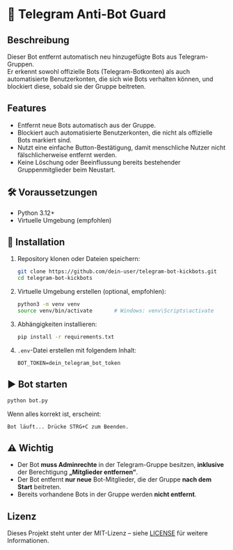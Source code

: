# 🤖 Telegram Anti-Bot Guard

## Beschreibung

Dieser Bot entfernt automatisch neu hinzugefügte Bots aus Telegram-Gruppen.  
Er erkennt sowohl offizielle Bots (Telegram-Botkonten) als auch automatisierte Benutzerkonten, die sich wie Bots verhalten können, und blockiert diese, sobald sie der Gruppe beitreten.

## Features

- Entfernt neue Bots automatisch aus der Gruppe.
- Blockiert auch automatisierte Benutzerkonten, die nicht als offizielle Bots markiert sind.
- Nutzt eine einfache Button-Bestätigung, damit menschliche Nutzer nicht fälschlicherweise entfernt werden.
- Keine Löschung oder Beeinflussung bereits bestehender Gruppenmitglieder beim Neustart.

## 🛠️ Voraussetzungen

- Python 3.12+
- Virtuelle Umgebung (empfohlen)

## 🚀 Installation

1. Repository klonen oder Dateien speichern:
   ```bash
   git clone https://github.com/dein-user/telegram-bot-kickbots.git
   cd telegram-bot-kickbots
   ```

2. Virtuelle Umgebung erstellen (optional, empfohlen):
   ```bash
   python3 -m venv venv
   source venv/bin/activate       # Windows: venv\Scripts\activate
   ```

3. Abhängigkeiten installieren:
   ```bash
   pip install -r requirements.txt
   ```

4. `.env`-Datei erstellen mit folgendem Inhalt:
   ```env
   BOT_TOKEN=dein_telegram_bot_token
   ```

## ▶️ Bot starten

```bash
python bot.py
```

Wenn alles korrekt ist, erscheint:
```
Bot läuft... Drücke STRG+C zum Beenden.
```

## ⚠️ Wichtig

- Der Bot **muss Adminrechte** in der Telegram-Gruppe besitzen, **inklusive** der Berechtigung **„Mitglieder entfernen“**.
- Der Bot entfernt **nur neue** Bot-Mitglieder, die der Gruppe **nach dem Start** beitreten.
- Bereits vorhandene Bots in der Gruppe werden **nicht entfernt**.


## Lizenz

Dieses Projekt steht unter der MIT-Lizenz – siehe [LICENSE](./LICENSE) für weitere Informationen.
